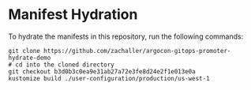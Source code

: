# Manifest Hydration

To hydrate the manifests in this repository, run the following commands:

```shell
git clone https://github.com/zachaller/argocon-gitops-promoter-hydrate-demo
# cd into the cloned directory
git checkout b3d0b3c0ea9e31ab27a72e3fe8d24e2f1e013e0a
kustomize build ./user-configuration/production/us-west-1
```
